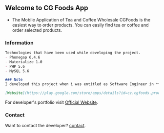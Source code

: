 ## Welcome to CG Foods App

- The Mobile Application of Tea and Coffee Wholesale CGFoods is the easiest way to order products. You can easily find tea or coffee and order selected products. 

### Information

```markdown
Technologies that have been used while developing the project.
- Phonegap 6.4.6
- Materialize 1.0
- PHP 5.6
- MySQL 5.6

### Note
I developed this project when i was entitled as Software Engineer in **Ainosoft Technologies**.

[Website](https://play.google.com/store/apps/details?id=cz.cgfoods.productsorder)
```

For developer's portfolio visit [Official Website](https://noumanwaheed.com).

### Contact

Want to contact the developer? [contact](https://noumanwaheed.com).
